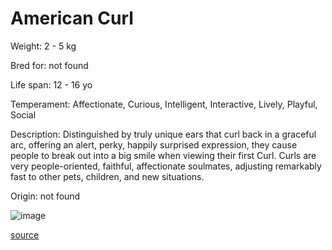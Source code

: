 # American Curl

Weight: 2 - 5 kg

Bred for: not found 

Life span: 12 - 16 yo

Temperament: Affectionate, Curious, Intelligent, Interactive, Lively, Playful, Social

Description: Distinguished by truly unique ears that curl back in a graceful arc, offering an alert, perky, happily surprised expression, they cause people to break out into a big smile when viewing their first Curl. Curls are very people-oriented, faithful, affectionate soulmates, adjusting remarkably fast to other pets, children, and new situations.

Origin: not found

![image](https://cdn2.thecatapi.com/images/xnsqonbjW.jpg)

[source](https://api.thecatapi.com/v1/breeds/acur)
